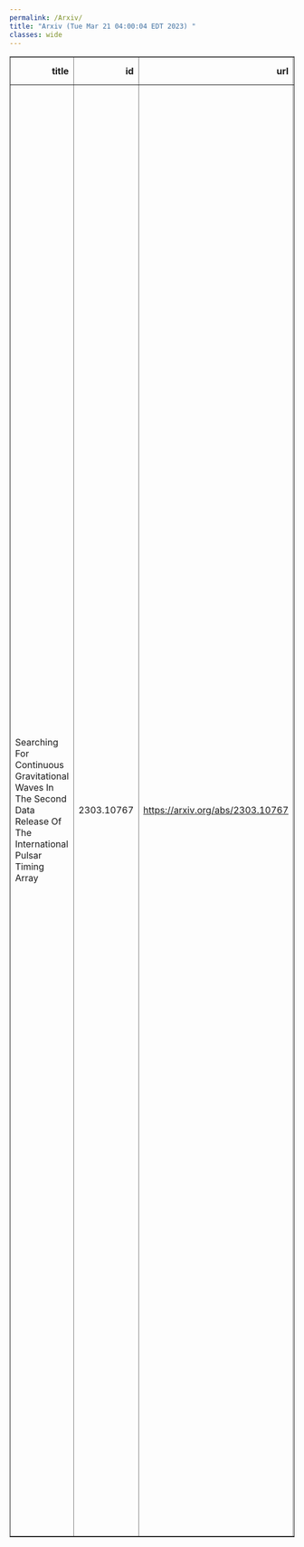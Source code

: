 ```yaml
---
permalink: /Arxiv/
title: "Arxiv (Tue Mar 21 04:00:04 EDT 2023) "
classes: wide
---
```

<table border="1" class="dataframe">
  <thead>
    <tr style="text-align: right;">
      <th>title</th>
      <th>id</th>
      <th>url</th>
      <th>authors</th>
      <th>Local Authors</th>
    </tr>
  </thead>
  <tbody>
    <tr>
      <td>Searching For Continuous Gravitational Waves In The Second Data Release   Of The International Pulsar Timing Array</td>
      <td>2303.10767</td>
      <td><a href="https://arxiv.org/abs/2303.10767" target="_blank">https://arxiv.org/abs/2303.10767</a></td>
      <td>M. Falxa, S. Babak, P. T. Baker, B. Bécsy, A. Chalumeau, S. Chen, Z. Chen, N. J. Cornish, L. Guillemot, J. S. Hazboun, C. M. F. Mingarelli, A. Parthasarathy, A. Petiteau, N. S. Pol, A. Sesana, S. B. Spolaor, S. R. Taylor, G. Theureau, M. Vallisneri, S. J. Vigeland, C. A. Witt, X. Zhu, J. Antoniadis, Z. Arzoumanian, M. Bailes, N. D. R. Bhat, L. Blecha, A. Brazier, P. R. Brook, N. Caballero, A. D. Cameron, J. A. Casey-Clyde, D. Champion, M. Charisi, S. Chatterjee, I. Cognard, J. M. Cordes, F. Crawford, H. T. Cromartie, K. Crowter, S. Dai, M. E. Decesar, P. B. Demorest, G. Desvignes, T. Dolch, B. Drachler, Y. Feng, E. C. Ferrara, W. Fiore, E. Fonseca, N. Garver-Daniels, J. Glaser, B. Goncharov, D. C. Good, J. Griessmeier, Y. J. Guo, K. Gültekin, G. Hobbs, H. Hu, K. Islo, J. Jang, R. J. Jennings, A. D. Johnson, M. L. Jones, J. Kaczmarek, A. R. Kaiser, D. L. Kaplan, M. Keith, L. Z. Kelley, M. Kerr, J. S. Key, N. Laal, M. T. Lam, W. G. Lamb, T. J. W. Lazio, K. Liu, T. Liu, J. Luo, R. S. Lynch, D. R. Madison, R. Main, R. Manchester, A. Mcewen, J. Mckee, M. A. Mclaughlin, C. Ng, D. J. Nice, S. Ocker, K. D. Olum, S. Osłowski, T. T. Pennucci, B. B. P. Perera, D. Perrodin, N. Porayko, A. Possenti, H. Quelquejay-Leclere, S. M. Ransom, P. S. Ray, D. J. Reardon, C. J. Russell, A. Samajdar, J. Sarkissian, L. Schult, G. Shaifullah, R. M. Shannon, B. J. Shapiro-Albert, X. Siemens, J. J. Simon, M. Siwek, T. L. Smith, L. Speri, R. Spiewak, I. H. Stairs, B. Stappers, D. R. Stinebring, J. K. Swiggum, C. Tiburzi, J. Turner, A. Vecchio, J. P. W. Verbiest, H. Wahl, S. Q. Wang, J. Wang, J. Wang, Z. Wu, L. Zhang, S. Zhang</td>
      <td>Ji Wang</td>
    </tr>
  </tbody>
</table>